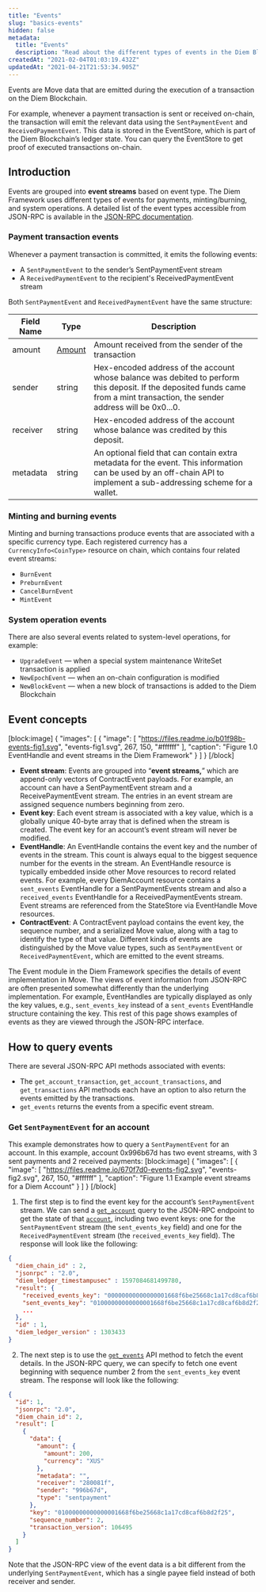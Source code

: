 ```yaml
---
title: "Events"
slug: "basics-events"
hidden: false
metadata: 
  title: "Events"
  description: "Read about the different types of events in the Diem Blockchain and how you can query for them"
createdAt: "2021-02-04T01:03:19.432Z"
updatedAt: "2021-04-21T21:53:34.905Z"
---
```

Events are Move data that are emitted during the execution of a transaction on the Diem Blockchain. 

For example, whenever a payment transaction is sent or received on-chain, the transaction will emit the relevant data using the `SentPaymentEvent` and `ReceivedPaymentEvent`. This data is stored in the EventStore, which is part of the Diem Blockchain’s ledger state. You can query the EventStore to get proof of executed transactions on-chain.

## Introduction

Events are grouped into **event streams** based on event type. The Diem Framework uses different types of events for payments, minting/burning, and system operations. A detailed list of the event types accessible from JSON-RPC is available in the <a href="https://github.com/diem/diem/blob/main/json-rpc/docs/type_event.md" target="_blank">JSON-RPC documentation</a>.

### Payment transaction events

Whenever a payment transaction is committed, it emits the following events:

* A `SentPaymentEvent` to the sender’s SentPaymentEvent stream
* A `ReceivedPaymentEvent` to the recipient's ReceivedPaymentEvent stream

Both `SentPaymentEvent` and `ReceivedPaymentEvent` have the same structure:

| Field Name | Type                                                         | Description                                                  |
| ---------- | ------------------------------------------------------------ | ------------------------------------------------------------ |
| amount     | <a href="https://github.com/diem/diem/blob/main/json-rpc/docs/type_amount.md)" target="_blank">Amount</a> | Amount received from the sender of the transaction           |
| sender     | string                                                       | Hex-encoded address of the account whose balance was debited to perform this deposit. If the deposited funds came from a mint transaction, the sender address will be 0x0...0. |
| receiver   | string                                                       | Hex-encoded address of the account whose balance was credited by this deposit.<br /> |
| metadata   | string                                                       | An optional field that can contain extra metadata for the event. This information can be used by an off-chain API to implement a sub-addressing scheme for a wallet. |

### Minting and burning events

Minting and burning transactions produce events that are associated with a specific currency type. Each registered currency has a `CurrencyInfo<CoinType>` resource on chain, which contains four related event streams:

* `BurnEvent`
* `PreburnEvent`
* `CancelBurnEvent`
* `MintEvent`

### System operation events

There are also several events related to system-level operations, for example:

* `UpgradeEvent` — when a special system maintenance WriteSet transaction is applied
* `NewEpochEvent` — when an on-chain configuration is modified
* `NewBlockEvent` — when a new block of transactions is added to the Diem Blockchain

## Event concepts
[block:image]
{
  "images": [
    {
      "image": [
        "https://files.readme.io/b01f98b-events-fig1.svg",
        "events-fig1.svg",
        267,
        150,
        "#ffffff"
      ],
      "caption": "Figure 1.0 EventHandle and event streams in the Diem Framework"
    }
  ]
}
[/block]
* **Event stream**: Events are grouped into “**event streams,**” which are append-only vectors of ContractEvent payloads. For example, an account can have a SentPaymentEvent stream and a ReceivePaymentEvent stream. The entries in an event stream are assigned sequence numbers beginning from zero.
* **Event key**: Each event stream is associated with a key value, which is a globally unique 40-byte array that is defined when the stream is created. The event key for an account’s event stream will never be modified.
* **EventHandle**: An EventHandle contains the event key and the number of events in the stream. This count is always equal to the biggest sequence number for the events in the stream. An EventHandle resource is typically embedded inside other Move resources to record related events. For example, every DiemAccount resource contains a `sent_events` EventHandle for a SentPaymentEvents stream and also a `received_events` EventHandle for a ReceivedPaymentEvents stream. Event streams are referenced from the StateStore via EventHandle Move resources.
* **ContractEvent**: A ContractEvent payload contains the event key, the sequence number, and a serialized Move value, along with a tag to identify the type of that value. Different kinds of events are distinguished by the Move value types, such as `SentPaymentEvent` or `ReceivedPaymentEvent`, which are emitted to the event streams.

The Event module in the Diem Framework specifies the details of event implementation in Move. The views of event information from JSON-RPC are often presented somewhat differently than the underlying implementation. For example, EventHandles are typically displayed as only the key values, e.g., `sent_events_key` instead of a `sent_events` EventHandle structure containing the key. This rest of this page shows examples of events as they are viewed through the JSON-RPC interface.


## How to query events
There are several JSON-RPC API methods associated with events:
* The `get_account_transaction`, `get_account_transactions`, and `get_transactions` API methods each have an option to also return the events emitted by the transactions.
* `get_events` returns the events from a specific event stream.


### Get `SentPaymentEvent` for an account

This example demonstrates how to query a `SentPaymentEvent` for an account. In this example, account 0x996b67d has two event streams, with 3 sent payments and 2 received payments:
[block:image]
{
  "images": [
    {
      "image": [
        "https://files.readme.io/670f7d0-events-fig2.svg",
        "events-fig2.svg",
        267,
        150,
        "#ffffff"
      ],
      "caption": "Figure 1.1 Example event streams for a Diem Account"
    }
  ]
}
[/block]
1. The first step is to find the event key for the account’s `SentPaymentEvent` stream. We can send a <a href="https://github.com/diem/diem/blob/main/json-rpc/docs/method_get_account.md" target="_blank">`get_account`</a> 
query to the JSON-RPC endpoint to get the state of that <a href="https://github.com/diem/diem/blob/main/json-rpc/docs/type_account.md" target="_blank">`account`</a>, including two event keys: one for the `SentPaymentEvent` stream (the `sent_events_key` field) and one for the `ReceivedPaymentEvent` stream (the `received_events_key` field). The response will look like the following:
```json
{
  "diem_chain_id" : 2,
  "jsonrpc" : "2.0",
  "diem_ledger_timestampusec" : 1597084681499780,
  "result": {
    "received_events_key": "00000000000000001668f6be25668c1a17cd8caf6b8d2f25",
    "sent_events_key": "01000000000000001668f6be25668c1a17cd8caf6b8d2f25",
    ...
  },
  "id" : 1,
  "diem_ledger_version" : 1303433
}
```
2. The next step is to use the <a href="https://github.com/diem/diem/blob/main/json-rpc/docs/method_get_events.md" target="_blank">`get_events`</a> API method to fetch the event details. In the JSON-RPC query, we can specify to fetch one event beginning with sequence number 2 from the `sent_events_key` event stream. The response will look like the following:
```json
{
  "id": 1,
  "jsonrpc": "2.0",
  "diem_chain_id": 2,
  "result": [
    {
      "data": {
        "amount": {
          "amount": 200,
          "currency": "XUS"
        },
        "metadata": "",
        "receiver": "280081f",
        "sender": "996b67d",
        "type": "sentpayment"
      },
      "key": "01000000000000001668f6be25668c1a17cd8caf6b8d2f25",
      "sequence_number": 2,
      "transaction_version": 106495
    }
  ]
}
```

Note that the JSON-RPC view of the event data is a bit different from the underlying `SentPaymentEvent`, which has a single payee field instead of both receiver and sender.